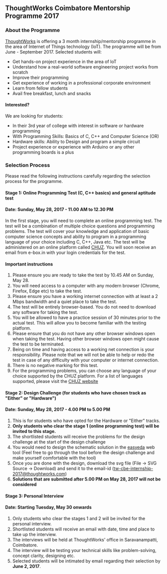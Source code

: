 ## ThoughtWorks Coimbatore Mentorship Programme 2017

### About the Programme

[ThoughtWorks](https://www.thoughtworks.com) is offering a 3 month internship/mentorship programme in the area of Internet of Things technology (IoT). The programme will be from June - September 2017. Selected students will: 

- Get hands-on project experience in the area of IoT
- Understand how a real-world software engineering project works from scratch
- Improve their programming
- Get experience of working in a professional corporate environment
- Learn from fellow students
- Avail free breakfast, lunch and snacks

#### Interested?

We are looking for students:
- In their 3rd year of college with interest in software or hardware programming
- With Programming Skills: Basics of C, C++ and  Computer Science (OR)
- Hardware skills: Ability to Design and program a simple circuit
- Project experience or experience with Arduino or any other programming boards is a plus


### Selection Process

Please read the following instructions carefully regarding the selection process for the programme.

#### Stage 1: Online Programming Test (C, C++ basics) and general aptitude test
#### Date: Sunday, May 28, 2017 - 11.00 AM to 12.30 PM

In the first stage, you will need to complete an online programming test. The test will be a combination of multiple choice questions and programming problems. The test will cover your knowledge and application of basic computer science concepts and ability to program in a programming language of your choice including C, C++, Java etc. The test will be administered on an online platform called [CHUZ](http://chuz.in/). You will soon receive an email from e-box.in with your login credentials for the test.

#### Important instructions

1. Please ensure you are ready to take the test by 10.45 AM on Sunday, May 28.
2. You will need access to a computer with any modern browser (Chrome, Firefox, Edge etc) to take the test. 
3. Please ensure you have a working internet connection with at least a 2 Mbps bandwidth and a quiet place to take the test.
4. The test will be entirely browser-based. You do not need to download any software for taking the test.
5. You will be allowed to have a practice session of 30 minutes prior to the actual test. This will allow you to become familiar with the testing platform.
6. Please ensure that you do not have any other browser windows open when taking the test. Having other browser windows open might cause the test to be terminated.
7. Being on time and having access to a working net connection is your responsibility. Please note that we will not be able to help or redo the test in case of any difficulty with your computer or internet connection.
8. There is no negative marking for this test.
9. For the programming problems, you can choose any language of your choice supported by the CHUZ platform. For a list of languages supported, please visit the [CHUZ website](http://chuz.in/)

#### Stage 2: Design Challenge (for students who have chosen track as "Either" or "Hardware") 
#### Date: Sunday, May 28, 2017 - 4.00 PM to 5.00 PM

1. This is for students who have opted for the Hardware or "Either" tracks.
2. **Only students who clear the stage 1 (online programming test) will be invited to this stage.**
3. The shortlisted students will receive the problems for the design challenge at the start of the design challenge
4. You would need to design the schematic solution in the [easyeda](https://easyeda.com/editor) web tool (Feel free to go through the tool before the design challenge and make yourself comfortable with the tool)
5. Once you are done with the design, download the svg file (File -> SVG Source -> Download) and send it to the email-id (tw-cbe-internship-2017@thoughtworks.com)
6. **Solutions that are submitted after 5.00 PM on May 28, 2017 will not be considered**

#### Stage 3: Personal Interview
#### Date: Starting Tuesday, May 30 onwards

1. Only students who clear the stages 1 and 2 will be invited for the personal interview. 
2. Shortlisted students will receive an email with date, time and place to take up the interview.
3. The interviews will be held at ThoughtWorks' office in Saravanampatti, Coimbatore.
4. The interview will be testing your technical skills like problem-solving, concept clarity, designing etc.
5. Selected students will be intimated by email regarding their selection by **June 2, 2017**.


